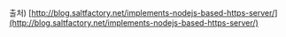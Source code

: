 출처) [http://blog.saltfactory.net/implements-nodejs-based-https-server/](http://blog.saltfactory.net/implements-nodejs-based-https-server/)